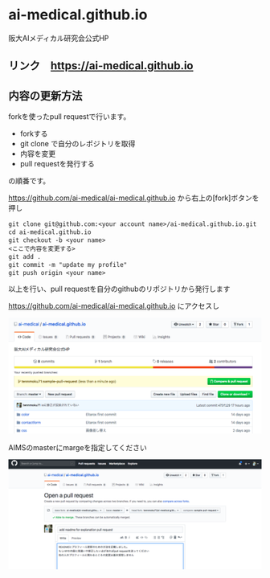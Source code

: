 # ai-medical.github.io
阪大AIメディカル研究会公式HP

## リンク　https://ai-medical.github.io

## 内容の更新方法

forkを使ったpull requestで行います。

- forkする
- git clone で自分のレポジトリを取得
- 内容を変更
- pull requestを発行する

の順番です。

https://github.com/ai-medical/ai-medical.github.io
から右上の[fork]ボタンを押し

```
git clone git@github.com:<your account name>/ai-medical.github.io.git
cd ai-medical.github.io
git checkout -b <your name>
<ここで内容を変更する>
git add .
git commit -m "update my profile"
git push origin <your name>
```

以上を行い、pull requestを自分のgithubのリポジトリから発行します

https://github.com/ai-medical/ai-medical.github.io
にアクセスし

![AIMS github page](pull-request1.png "AIMS github page")

AIMSのmasterにmargeを指定してください

![AIMS github pull request](pull-request2.png "AIMS github pull request")

